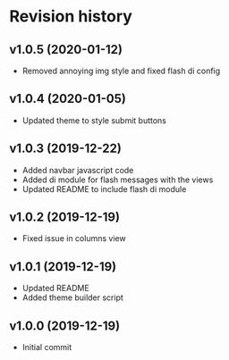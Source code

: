 Revision history
=================================



v1.0.5 (2020-01-12)
---------------------------------
* Removed annoying img style and fixed flash di config



v1.0.4 (2020-01-05)
---------------------------------
* Updated theme to style submit buttons



v1.0.3 (2019-12-22)
---------------------------------
* Added navbar javascript code
* Added di module for flash messages with the views
* Updated README to include flash di module



v1.0.2 (2019-12-19)
---------------------------------
* Fixed issue in columns view



v1.0.1 (2019-12-19)
---------------------------------
* Updated README
* Added theme builder script



v1.0.0 (2019-12-19)
---------------------------------
* Initial commit
